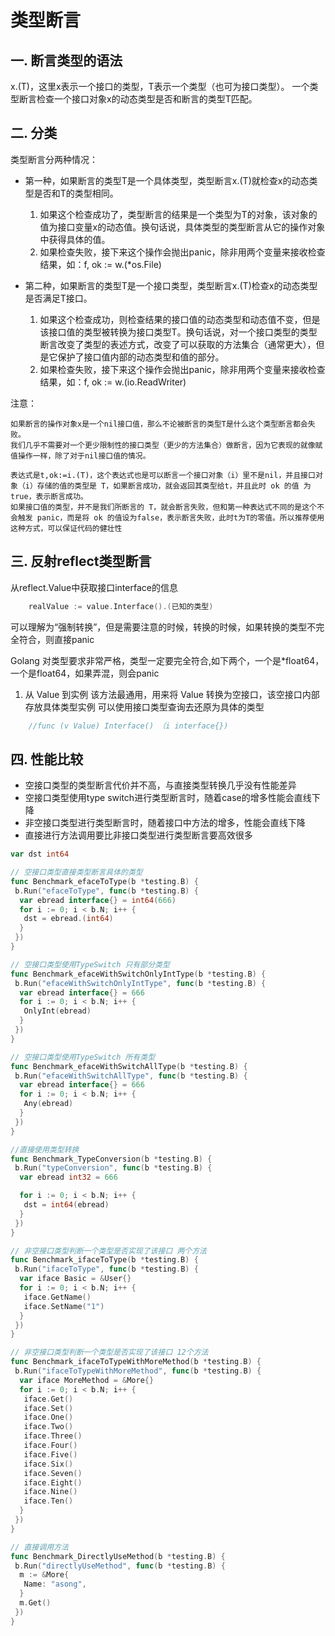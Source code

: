 # 类型断言
## 一. 断言类型的语法
x.(T)，这里x表示一个接口的类型，T表示一个类型（也可为接口类型）。
一个类型断言检查一个接口对象x的动态类型是否和断言的类型T匹配。

## 二. 分类
类型断言分两种情况：

- 第一种，如果断言的类型T是一个具体类型，类型断言x.(T)就检查x的动态类型是否和T的类型相同。

  1. 如果这个检查成功了，类型断言的结果是一个类型为T的对象，该对象的值为接口变量x的动态值。换句话说，具体类型的类型断言从它的操作对象中获得具体的值。
  2. 如果检查失败，接下来这个操作会抛出panic，除非用两个变量来接收检查结果，如：f, ok := w.(*os.File)

- 第二种，如果断言的类型T是一个接口类型，类型断言x.(T)检查x的动态类型是否满足T接口。

  1. 如果这个检查成功，则检查结果的接口值的动态类型和动态值不变，但是该接口值的类型被转换为接口类型T。换句话说，对一个接口类型的类型断言改变了类型的表述方式，改变了可以获取的方法集合（通常更大），但是它保护了接口值内部的动态类型和值的部分。
  2. 如果检查失败，接下来这个操作会抛出panic，除非用两个变量来接收检查结果，如：f, ok := w.(io.ReadWriter)

注意：

    如果断言的操作对象x是一个nil接口值，那么不论被断言的类型T是什么这个类型断言都会失败。
    我们几乎不需要对一个更少限制性的接口类型（更少的方法集合）做断言，因为它表现的就像赋值操作一样，除了对于nil接口值的情况。

    表达式是t,ok:=i.(T)，这个表达式也是可以断言一个接口对象（i）里不是nil，并且接口对象（i）存储的值的类型是 T，如果断言成功，就会返回其类型给t，并且此时 ok 的值 为true，表示断言成功。
    如果接口值的类型，并不是我们所断言的 T，就会断言失败，但和第一种表达式不同的是这个不会触发 panic，而是将 ok 的值设为false，表示断言失败，此时t为T的零值。所以推荐使用这种方式，可以保证代码的健壮性

## 三. 反射reflect类型断言

从reflect.Value中获取接口interface的信息
```go
    realValue := value.Interface().(已知的类型)
```
可以理解为“强制转换”，但是需要注意的时候，转换的时候，如果转换的类型不完全符合，则直接panic


Golang 对类型要求非常严格，类型一定要完全符合,如下两个，一个是*float64，一个是float64，如果弄混，则会panic

1. 从 Value 到实例
    该方法最通用，用来将 Value 转换为空接口，该空接口内部存放具体类型实例
    可以使用接口类型查询去还原为具体的类型
```go
    //func (v Value) Interface() （i interface{})
```


## 四. 性能比较

* 空接口类型的类型断言代价并不高，与直接类型转换几乎没有性能差异
* 空接口类型使用type switch进行类型断言时，随着case的增多性能会直线下降
* 非空接口类型进行类型断言时，随着接口中方法的增多，性能会直线下降
* 直接进行方法调用要比非接口类型进行类型断言要高效很多
```go
var dst int64

// 空接口类型直接类型断言具体的类型
func Benchmark_efaceToType(b *testing.B) {
 b.Run("efaceToType", func(b *testing.B) {
  var ebread interface{} = int64(666)
  for i := 0; i < b.N; i++ {
   dst = ebread.(int64)
  }
 })
}

// 空接口类型使用TypeSwitch 只有部分类型
func Benchmark_efaceWithSwitchOnlyIntType(b *testing.B) {
 b.Run("efaceWithSwitchOnlyIntType", func(b *testing.B) {
  var ebread interface{} = 666
  for i := 0; i < b.N; i++ {
   OnlyInt(ebread)
  }
 })
}

// 空接口类型使用TypeSwitch 所有类型
func Benchmark_efaceWithSwitchAllType(b *testing.B) {
 b.Run("efaceWithSwitchAllType", func(b *testing.B) {
  var ebread interface{} = 666
  for i := 0; i < b.N; i++ {
   Any(ebread)
  }
 })
}

//直接使用类型转换
func Benchmark_TypeConversion(b *testing.B) {
 b.Run("typeConversion", func(b *testing.B) {
  var ebread int32 = 666

  for i := 0; i < b.N; i++ {
   dst = int64(ebread)
  }
 })
}

// 非空接口类型判断一个类型是否实现了该接口 两个方法
func Benchmark_ifaceToType(b *testing.B) {
 b.Run("ifaceToType", func(b *testing.B) {
  var iface Basic = &User{}
  for i := 0; i < b.N; i++ {
   iface.GetName()
   iface.SetName("1")
  }
 })
}

// 非空接口类型判断一个类型是否实现了该接口 12个方法
func Benchmark_ifaceToTypeWithMoreMethod(b *testing.B) {
 b.Run("ifaceToTypeWithMoreMethod", func(b *testing.B) {
  var iface MoreMethod = &More{}
  for i := 0; i < b.N; i++ {
   iface.Get()
   iface.Set()
   iface.One()
   iface.Two()
   iface.Three()
   iface.Four()
   iface.Five()
   iface.Six()
   iface.Seven()
   iface.Eight()
   iface.Nine()
   iface.Ten()
  }
 })
}

// 直接调用方法
func Benchmark_DirectlyUseMethod(b *testing.B) {
 b.Run("directlyUseMethod", func(b *testing.B) {
  m := &More{
   Name: "asong",
  }
  m.Get()
 })
}

```
